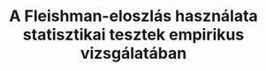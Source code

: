 ---
title: "A Fleishman-eloszlás használata statisztikai tesztek empirikus vizsgálatában"
summary: "A matematikus diplomamunkámban egy nagyon érdekes eloszlást, a Fleishman-eloszlást vizsgáltam, illetve egy kódot írtam, mely ennek segítségével teszi lehetővé statisztikai tesztek robusztusságának vizsgálatát (ráadásul GPU-n)."
authors:
- Ferenci Tamás

publishDate: 2012-12-07T00:00:00

external_link: DiplomaFerenciTamasAlkMatMSc.pdf
---